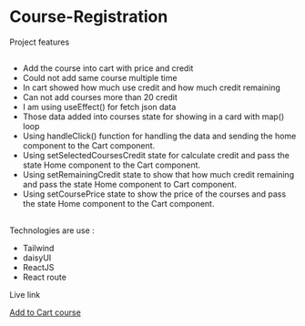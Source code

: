 # Course-Registration

Project features
##

- Add the course into cart with price and credit
- Could not add same course multiple time
- In cart showed how much use credit and how much credit remaining
- Can not add courses more than 20 credit
- I am using useEffect() for fetch json data
- Those data added into courses state for showing in a card with map() loop
- Using handleClick() function for handling the data and sending the home component to the Cart component.
- Using setSelectedCoursesCredit state for calculate credit and pass the state Home component to the Cart component.
- Using setRemainingCredit state to show that how much credit remaining and pass the state Home component to Cart component.
- Using setCoursePrice state to show the price of the courses and pass the state Home component to the Cart component.

##

Technologies are use :

- Tailwind
- daisyUI
- ReactJS
- React route

Live link

[Add to Cart course](https://react-courses-cart.surge.sh/)
